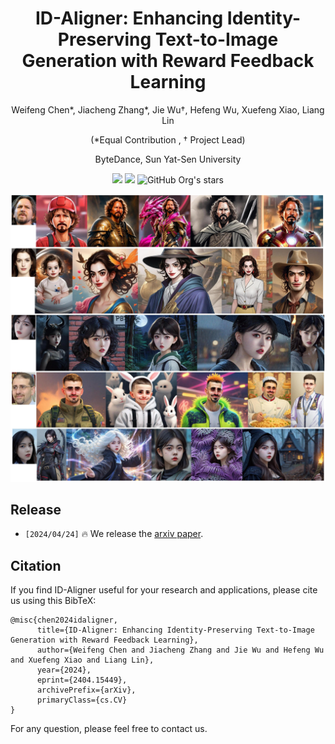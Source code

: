 <div align="center">

<h1> ID-Aligner: Enhancing Identity-Preserving Text-to-Image Generation with Reward Feedback Learning  </h1>

Weifeng Chen*, Jiacheng Zhang*, Jie Wu†, Hefeng Wu, Xuefeng Xiao, Liang Lin

(*Equal Contribution , † Project Lead)

ByteDance, Sun Yat-Sen University


<a href='https://idaligner.github.io/'><img src='https://img.shields.io/badge/Project-Page-blue'></a> 
<a href='https://arxiv.org/abs/2404.15449'><img src='https://img.shields.io/badge/ Paper-Arxiv-red'></a> 
![GitHub Org's stars](https://img.shields.io/github/stars/Weifeng-Chen/ID-Aligner)
<!-- [![HF Demo](https://img.shields.io/badge/%F0%9F%A4%97%20Hugging%20Face-Space-yellow)](https://huggingface.co/spaces/) -->
<!-- [![ComfyUI](https://img.shields.io/badge/ComfyUI-ResAdapter-blue)](https://github.com/jiaxiangc/ComfyUI-ResAdapter) -->
<!-- ![visitors](https://visitor-badge.laobi.icu/badge?page_id=bytedance.res-adapter)  -->

<!-- 
<img src="assets/misc/dreamlike1.png" width="49.9%"><img src="assets/misc/dreamlike2.png" width="50%">
Comparison examples between resadapter and [dreamlike-diffusion-1.0](https://civitai.com/models/1274/dreamlike-diffusion-10). -->

</div>

<!-- <img src="assets/mm2024_id_aligner_pipeline_00-1.png" /> -->

<img src="assets/vis_sdxl.jpg" />


## Release

- `[2024/04/24]` 🔥 We release the [arxiv paper](https://arxiv.org/abs/2404.15449).


<!-- ## Quicktour

We provide a standalone [example code](quicktour.py) to help you quickly use resadapter with diffusion models.

<div align=center> -->

<!-- </div> -->




<!-- ## Star History
[![Star History Chart](https://api.star-history.com/svg?repos=Weifeng-Chen/ID-Aligner&type=Date)](https://star-history.com/#Weifeng-Chen/ID-Aligner&Date) -->

## Citation
If you find ID-Aligner useful for your research and applications, please cite us using this BibTeX:
```
@misc{chen2024idaligner,
      title={ID-Aligner: Enhancing Identity-Preserving Text-to-Image Generation with Reward Feedback Learning}, 
      author={Weifeng Chen and Jiacheng Zhang and Jie Wu and Hefeng Wu and Xuefeng Xiao and Liang Lin},
      year={2024},
      eprint={2404.15449},
      archivePrefix={arXiv},
      primaryClass={cs.CV}
}
```
For any question, please feel free to contact us.